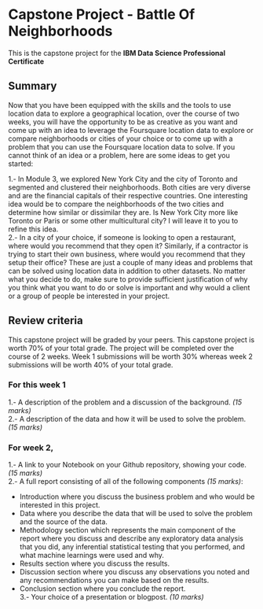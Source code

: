 # Capstone Project - Battle Of Neighborhoods

This is the capstone project for the **IBM Data Science Professional Certificate**

## Summary

Now that you have been equipped with the skills and the tools to use location data to explore a geographical location, over the course of two weeks, you will have the opportunity to be as creative as you want and come up with an idea to leverage the Foursquare location data to explore or compare neighborhoods or cities of your choice or to come up with a problem that you can use the Foursquare location data to solve. If you cannot think of an idea or a problem, here are some ideas to get you started:

1.- In Module 3, we explored New York City and the city of Toronto and segmented and clustered their neighborhoods. Both cities are very diverse and are the financial capitals of their respective countries. One interesting idea would be to compare the neighborhoods of the two cities and determine how similar or dissimilar they are. Is New York City more like Toronto or Paris or some other multicultural city? I will leave it to you to refine this idea.  
2.- In a city of your choice, if someone is looking to open a restaurant, where would you recommend that they open it? Similarly, if a contractor is trying to start their own business, where would you recommend that they setup their office?
These are just a couple of many ideas and problems that can be solved using location data in addition to other datasets. No matter what you decide to do, make sure to provide sufficient justification of why you think what you want to do or solve is important and why would a client or a group of people be interested in your project.

## Review criteria 
This capstone project will be graded by your peers. This capstone project is worth 70% of your total grade. The project will be completed over the course of 2 weeks. Week 1 submissions will be worth 30% whereas week 2 submissions will be worth 40% of your total grade.

### For this week 1
1.- A description of the problem and a discussion of the background. _(15 marks)_  
2.- A description of the data and how it will be used to solve the problem. _(15 marks)_  

### For week 2,

1.- A link to your Notebook on your Github repository, showing your code. _(15 marks)_  
2.- A full report consisting of all of the following components _(15 marks)_:  
  - Introduction where you discuss the business problem and who would be interested in this project.
  - Data where you describe the data that will be used to solve the problem and the source of the data.
  - Methodology section which represents the main component of the report where you discuss and describe any exploratory data analysis that you did, any inferential statistical testing that you performed, and what machine learnings were used and why.
  - Results section where you discuss the results.
  - Discussion section where you discuss any observations you noted and any recommendations you can make based on the results.
  - Conclusion section where you conclude the report.  
3.- Your choice of a presentation or blogpost. _(10 marks)_
